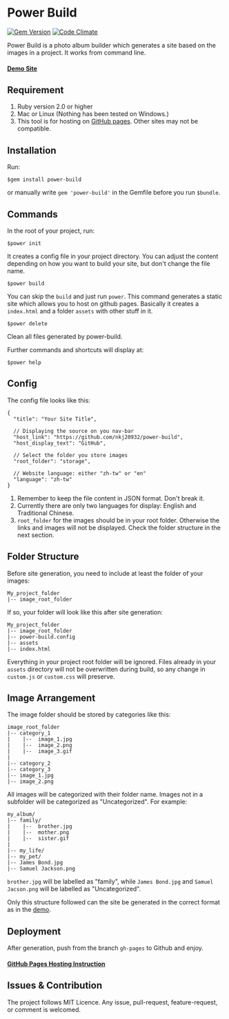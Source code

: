 # Power Build

[![Gem Version](https://badge.fury.io/rb/power-build.svg)](http://badge.fury.io/rb/power-build) [![Code Climate](https://codeclimate.com/github/nkj20932/power-build/badges/gpa.svg)](https://codeclimate.com/github/nkj20932/power-build)

Power Build is a photo album builder which generates a site based on the images in a project. It works from command line.

#### [Demo Site](http://cstony0917.github.io/warofpic/)

## Requirement

1. Ruby version 2.0 or higher
2. Mac or Linux (Nothing has been tested on Windows.)
3. This tool is for hosting on [GitHub pages](https://pages.github.com/). Other sites may not be compatible.

## Installation

Run:

```
$gem install power-build
```

or manually write `gem 'power-build'` in the Gemfile before you run `$bundle`.

## Commands

In the root of your project, run:

```
$power init
```

It creates a config file in your project directory. You can adjust the content depending on how you want to build your site, but don't change the file name.

```
$power build
```

You can skip the `build` and just run `power`. This command generates a static site which allows you to host on github pages. Basically it creates a `index.html` and a folder `assets` with other stuff in it.

```
$power delete
```

Clean all files generated by power-build.

Further commands and shortcuts will display at:

```
$power help
```

## Config

The config file looks like this:

```
{
  "title": "Your Site Title",

  // Displaying the source on you nav-bar
  "host_link": "https://github.com/nkj20932/power-build",
  "host_display_text": "GitHub",

  // Select the folder you store images
  "root_folder": "storage",

  // Website language: either "zh-tw" or "en"
  "language": "zh-tw"
}

```

1. Remember to keep the file content in JSON format. Don't break it.
2. Currently there are only two languages for display: English and Traditional Chinese.
3. `root_folder` for the images should be in your root folder. Otherwise the links and images will not be displayed. Check the folder structure in the next section.

## Folder Structure

Before site generation, you need to include at least the folder of your images:

```
My_project_folder
|-- image_root_folder
```

If so, your folder will look like this after site generation:

```
My_project_folder
|-- image_root_folder
|-- power-build.config
|-- assets
|-- index.html
```

Everything in your project root folder will be ignored. Files already in your `assets` directory will not be overwritten during build, so any change in `custom.js` or `custom.css` will preserve.

## Image Arrangement

The image folder should be stored by categories like this:

```
image_root_folder
|-- category_1
|    |--  image_1.jpg
|    |--  image_2.png
|    |--  image_3.gif
|
|-- category_2
|-- category_3
|-- image_1.jpg
|-- image_2.png
```

All images will be categorized with their folder name. Images not in a subfolder will be categorized as "Uncategorized". For example:

```
my_album/
|-- family/
|    |--  brother.jpg
|    |--  mother.png
|    |--  sister.gif
|
|-- my_life/
|-- my_pet/
|-- James Bond.jpg
|-- Samuel Jackson.png
```

`brother.jpg` will be labelled as "family", while `James Bond.jpg` and `Samuel Jacson.png` will be labelled as "Uncategorized".

Only this structure followed can the site be generated in the correct format as in the [demo](http://cstony0917.github.io/warofpic/).

## Deployment

After generation, push from the branch `gh-pages` to Github and enjoy.

#### [GitHub Pages Hosting Instruction](https://pages.github.com/)

## Issues & Contribution

The project follows MIT Licence. Any issue, pull-request, feature-request, or comment is welcomed.